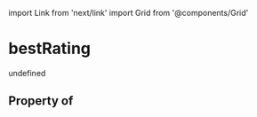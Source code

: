 import Link from 'next/link'
import Grid from '@components/Grid'

# bestRating

undefined

## Property of



